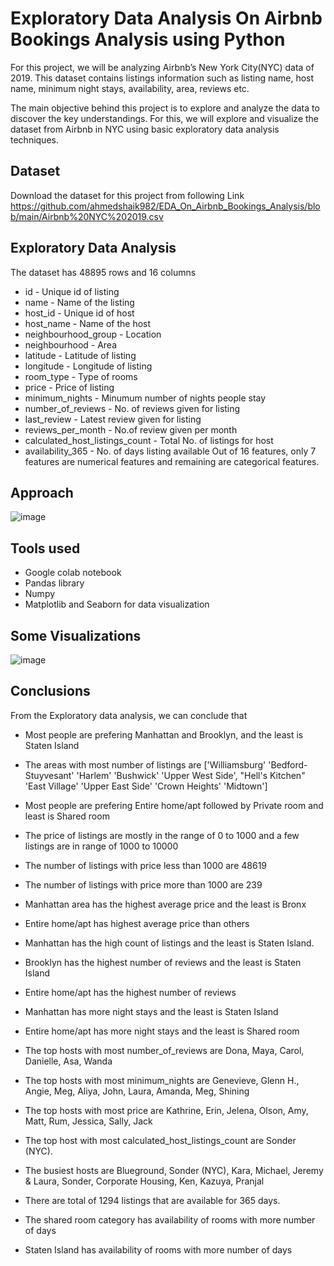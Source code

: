 
# Exploratory Data Analysis On Airbnb Bookings Analysis using Python

For this project, we will be analyzing Airbnb’s New York City(NYC) data of 2019. This dataset contains listings information such as listing name, host name, minimum night stays, availability, area, reviews etc.

The main objective behind this project is to explore and analyze the data to discover the key understandings. For this, we will explore and visualize the dataset from Airbnb in NYC using basic exploratory data analysis techniques.

## Dataset
Download the dataset for this project from following Link
https://github.com/ahmedshaik982/EDA_On_Airbnb_Bookings_Analysis/blob/main/Airbnb%20NYC%202019.csv

## Exploratory Data Analysis
The dataset has 48895 rows and 16 columns
* id - Unique id of listing
* name - Name of the listing
* host_id - Unique id of host
* host_name - Name of the host
* neighbourhood_group - Location
* neighbourhood - Area
* latitude - Latitude of listing
* longitude - Longitude of listing
* room_type - Type of rooms
* price - Price of listing
* minimum_nights - Minumum number of nights people stay
* number_of_reviews - No. of reviews given for listing
* last_review - Latest review given for listing
* reviews_per_month - No.of review given per month
* calculated_host_listings_count - Total No. of listings for host
* availability_365 - No. of days listing available
Out of 16 features, only 7 features are numerical features and remaining are categorical features.

## Approach
![image](https://user-images.githubusercontent.com/117965293/209427425-8219e16b-5547-4c04-96eb-70e03ce3ba5b.png)
## Tools used
* Google colab notebook
* Pandas library
* Numpy
* Matplotlib and Seaborn for data visualization

## Some Visualizations
![image](https://user-images.githubusercontent.com/117965293/209428021-c14bd605-2ef2-48a1-baa5-69d4ac56fb36.png)

## Conclusions
From the Exploratory data analysis, we can conclude that

* Most people are prefering Manhattan and Brooklyn, and the least is Staten Island

* The areas with most number of listings are ['Williamsburg' 'Bedford-Stuyvesant' 'Harlem' 'Bushwick' 'Upper West Side', "Hell's Kitchen" 'East Village' 'Upper East Side' 'Crown Heights' 'Midtown']

* Most people are prefering Entire home/apt followed by Private room and least is Shared room

* The price of listings are mostly in the range of 0 to 1000 and a few listings are in range of 1000 to 10000

* The number of listings with price less than 1000 are 48619

* The number of listings with price more than 1000 are 239

* Manhattan area has the highest average price and the least is Bronx

* Entire home/apt has highest average price than others

* Manhattan has the high count of listings and the least is Staten Island.

* Brooklyn has the highest number of reviews and the least is Staten Island

* Entire home/apt has the highest number of reviews

* Manhattan has more night stays and the least is Staten Island

* Entire home/apt has more night stays and the least is Shared room

* The top hosts with most number_of_reviews are Dona, Maya, Carol, Danielle, Asa, Wanda

* The top hosts with most minimum_nights are Genevieve, Glenn H., Angie, Meg, Aliya, John, Laura, Amanda, Meg, Shining

* The top hosts with most price are Kathrine, Erin, Jelena, Olson, Amy, Matt, Rum, Jessica, Sally, Jack

* The top host with most calculated_host_listings_count are Sonder (NYC).

* The busiest hosts are Blueground, Sonder (NYC), Kara, Michael, Jeremy & Laura, Sonder, Corporate Housing, Ken, Kazuya, Pranjal

* There are total of 1294 listings that are available for 365 days.

* The shared room category has availability of rooms with more number of days

* Staten Island has availability of rooms with more number of days
